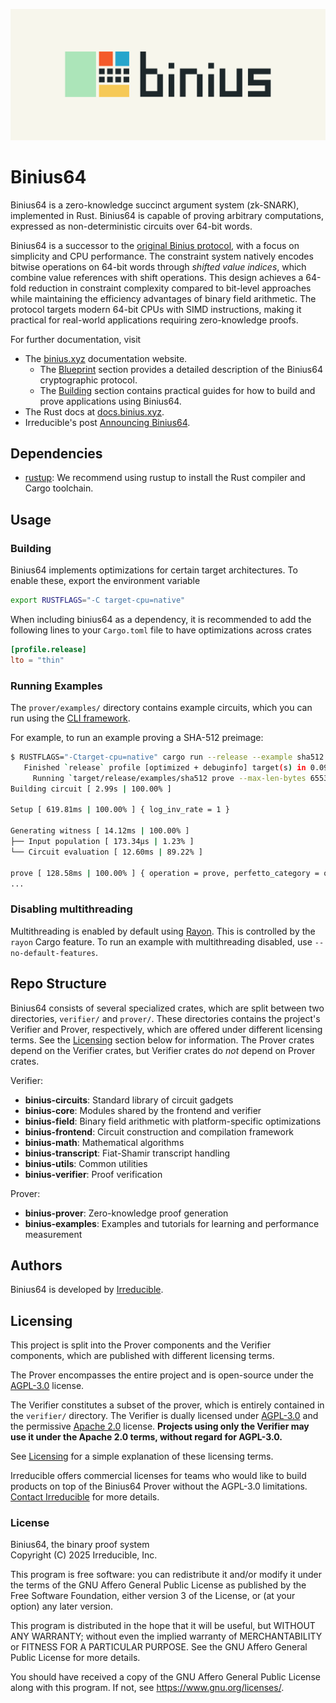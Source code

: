 ![Binius logo](assets/Logo.png "Binius logo")

# Binius64

Binius64 is a zero-knowledge succinct argument system (zk-SNARK), implemented in Rust. Binius64 is capable of proving arbitrary computations, expressed as non-deterministic circuits over 64-bit words.

Binius64 is a successor to the [original Binius protocol](https://github.com/IrreducibleOSS/binius), with a focus on simplicity and CPU performance. The constraint system natively encodes bitwise operations on 64-bit words through *shifted value indices*, which combine value references with shift operations. This design achieves a 64-fold reduction in constraint complexity compared to bit-level approaches while maintaining the efficiency advantages of binary field arithmetic. The protocol targets modern 64-bit CPUs with SIMD instructions, making it practical for real-world applications requiring zero-knowledge proofs.

For further documentation, visit

* The [binius.xyz](https://www.binius.xyz) documentation website.
  * The [Blueprint](https://www.binius.xyz/blueprint) section provides a detailed description of the Binius64 cryptographic protocol.
  * The [Building](https://www.binius.xyz/building) section contains practical guides for how to build and prove applications using Binius64.
* The Rust docs at [docs.binius.xyz](https://docs.binius.xyz).
* Irreducible's post [Announcing Binius64](https://www.irreducible.com/posts/announcing-binius64).

## Dependencies

- [rustup](https://rustup.rs/): We recommend using rustup to install the Rust compiler and Cargo toolchain.

## Usage

### Building

Binius64 implements optimizations for certain target architectures. To enable these, export the environment variable

```bash
export RUSTFLAGS="-C target-cpu=native"
```

When including binius64 as a dependency, it is recommended to add the following lines to your `Cargo.toml` file to have optimizations across crates

```toml
[profile.release]
lto = "thin"
```

### Running Examples

The `prover/examples/` directory contains example circuits, which you can run using the [CLI framework](https://www.binius.xyz/building/getting-started/cli).

For example, to run an example proving a SHA-512 preimage:

```bash
$ RUSTFLAGS="-Ctarget-cpu=native" cargo run --release --example sha512 prove --max-len-bytes 65536 --exact-len-bytes
   Finished `release` profile [optimized + debuginfo] target(s) in 0.09s
     Running `target/release/examples/sha512 prove --max-len-bytes 65536 --exact-len-bytes`
Building circuit [ 2.99s | 100.00% ]

Setup [ 619.81ms | 100.00% ] { log_inv_rate = 1 }

Generating witness [ 14.12ms | 100.00% ]
├── Input population [ 173.34µs | 1.23% ]
└── Circuit evaluation [ 12.60ms | 89.22% ]

prove [ 128.58ms | 100.00% ] { operation = prove, perfetto_category = operation, n_witness_words = 1048576, n_bitand = 1048576, n_intmul = 1 }
...
```

### Disabling multithreading

Multithreading is enabled by default using [Rayon](https://github.com/rayon-rs/rayon). This is controlled by the `rayon` Cargo feature. To run an example with multithreading disabled, use `--no-default-features`.

## Repo Structure

Binius64 consists of several specialized crates, which are split between two directories, `verifier/` and `prover/`. These directories contains the project's Verifier and Prover, respectively, which are offered under different licensing terms. See the [Licensing](#licensing) section below for information. The Prover crates depend on the Verifier crates, but Verifier crates do _not_ depend on Prover crates.

Verifier:

- **binius-circuits**: Standard library of circuit gadgets
- **binius-core**: Modules shared by the frontend and verifier
- **binius-field**: Binary field arithmetic with platform-specific optimizations
- **binius-frontend**: Circuit construction and compilation framework
- **binius-math**: Mathematical algorithms
- **binius-transcript**: Fiat-Shamir transcript handling
- **binius-utils**: Common utilities
- **binius-verifier**: Proof verification

Prover:

- **binius-prover**: Zero-knowledge proof generation
- **binius-examples**: Examples and tutorials for learning and performance measurement

## Authors

Binius64 is developed by [Irreducible](https://www.irreducible.com).

## Licensing

This project is split into the Prover components and the Verifier components, which are published with different licensing terms.

The Prover encompasses the entire project and is open-source under the [AGPL-3.0](https://www.gnu.org/licenses/agpl-3.0.html) license.

The Verifier constitutes a subset of the prover, which is entirely contained in the `verifier/` directory. The Verifier is dually licensed under [AGPL-3.0](https://www.gnu.org/licenses/agpl-3.0.html) and the permissive [Apache 2.0](https://www.apache.org/licenses/LICENSE-2.0) license. **Projects using only the Verifier may use it under the Apache 2.0 terms, without regard for AGPL-3.0.**

See [Licensing](https://www.binius.xyz/basics/licensing) for a simple explanation of these licensing terms.

Irreducible offers commercial licenses for teams who would like to build products on top of the Binius64 Prover without the AGPL-3.0 limitations. [Contact Irreducible](https://www.irreducible.com/contact) for more details.

### License

   Binius64, the binary proof system \
   Copyright (C) 2025 Irreducible, Inc.

   This program is free software: you can redistribute it and/or modify
   it under the terms of the GNU Affero General Public License as published by
   the Free Software Foundation, either version 3 of the License, or
   (at your option) any later version.

   This program is distributed in the hope that it will be useful,
   but WITHOUT ANY WARRANTY; without even the implied warranty of
   MERCHANTABILITY or FITNESS FOR A PARTICULAR PURPOSE.  See the
   GNU Affero General Public License for more details.

   You should have received a copy of the GNU Affero General Public License
   along with this program.  If not, see <https://www.gnu.org/licenses/>.
